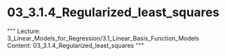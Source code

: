 # 03_3.1.4_Regularized_least_squares

"""
Lecture: 3_Linear_Models_for_Regression/3.1_Linear_Basis_Function_Models
Content: 03_3.1.4_Regularized_least_squares
"""

